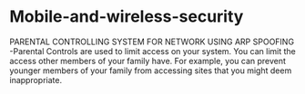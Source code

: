 # Mobile-and-wireless-security
PARENTAL CONTROLLING SYSTEM FOR NETWORK USING ARP SPOOFING -Parental Controls are used to limit access on your system. You can limit the access other members of your family have. For example, you can prevent younger members of your family from accessing sites that you might deem inappropriate.
